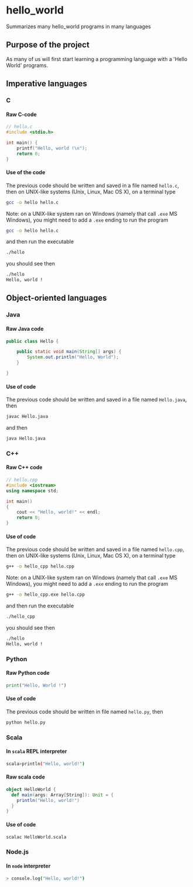# hello_world
Summarizes many hello_world programs in many languages

## Purpose of the project

As many of us will first start learning a programming language with a 'Hello World' programs.

## Imperative languages

### C

#### Raw C-code

```c
// hello.c
#include <stdio.h>

int main() {
    printf("Hello, world !\n");
    return 0;
}
```
#### Use of the code

The previous code should be written and saved in a file named `hello.c`, then on UNIX-like systems (Unix, Linux, Mac OS X), on a
terminal type

```bash
gcc -o hello hello.c
```

Note: on a UNIX-like system ran on Windows (namely that call `.exe` MS Windows), you might need to add a `.exe` ending to run
the program

```bash
gcc -o hello hello.c
```


and then run the executable 
```bash
./hello
```

you should see then
```bash
./hello
Hello, world !
```

## Object-oriented languages

### Java

#### Raw Java code

```java
public class Hello {

    public static void main(String[] args) {
        System.out.println("Hello, World");
    }

}
```

#### Use of code

The previous code should be written and saved in a file named `Hello.java`, then
```bash
javac Hello.java
```

and then

```bash
java Hello.java
```

### C++

#### Raw C++ code

```cpp
// hello.cpp
#include <iostream>
using namespace std;

int main()
{
    cout << "Hello, world!" << endl;
    return 0;
}
```

#### Use of code

The previous code should be written and saved in a file named `hello.cpp`, then on UNIX-like systems (Unix, Linux, Mac OS X), on a
terminal type

```bash
g++ -o hello_cpp hello.cpp
```

Note: on a UNIX-like system ran on Windows (namely that call `.exe` MS Windows), you might need to add a `.exe` ending to run
the program

```bash
g++ -o hello_cpp.exe hello.cpp
```


and then run the executable 
```bash
./hello_cpp
```

you should see then
```bash
./hello
Hello, world !
```

### Python

#### Raw Python code

```python
print("Hello, World !")
```

#### Use of code

The previous code should be written in file named `hello.py`, then 

```bash
python hello.py
```


### Scala

#### In `scala` REPL interpreter

```bash
scala>println("Hello, world!")
```

#### Raw scala code

```scala
object HelloWorld {
  def main(args: Array[String]): Unit = {
    println("Hello, world!")
  }
}
```

#### Use of code

```bash
scalac HelloWorld.scala
```

### Node.js

#### In `node` interpreter

```bash
> console.log("Hello, world!")
```
